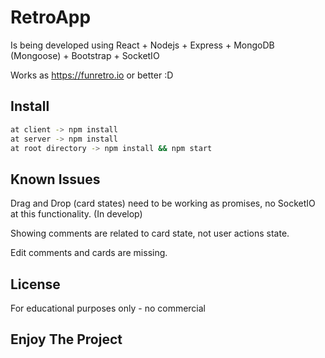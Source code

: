 # RetroApp

Is being developed using React + Nodejs + Express + MongoDB (Mongoose) + Bootstrap + SocketIO

Works as https://funretro.io or better :D

## Install

```bash
at client -> npm install
at server -> npm install
at root directory -> npm install && npm start
```

## Known Issues

Drag and Drop (card states) need to be working as promises, no SocketIO at this functionality. (In develop)

Showing comments are related to card state, not user actions state.

Edit comments and cards are missing.


## License

For educational purposes only - no commercial

## Enjoy The Project